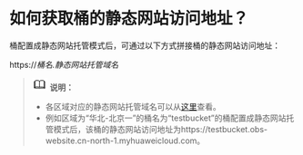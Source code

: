 # 如何获取桶的静态网站访问地址？<a name="ZH-CN_TOPIC_0159382820"></a>

桶配置成静态网站托管模式后，可通过以下方式拼接桶的静态网站访问地址：

https://_桶名.静态网站托管域名_

>![](public_sys-resources/icon-note.gif) **说明：**   
>-   各区域对应的静态网站托管域名可以从[这里](https://developer.huaweicloud.com/endpoint)查看。  
>-   例如区域为“华北-北京一”的桶名为“testbucket”的桶配置成静态网站托管模式后，该桶的静态网站访问地址为https://testbucket.obs-website.cn-north-1.myhuaweicloud.com。  

